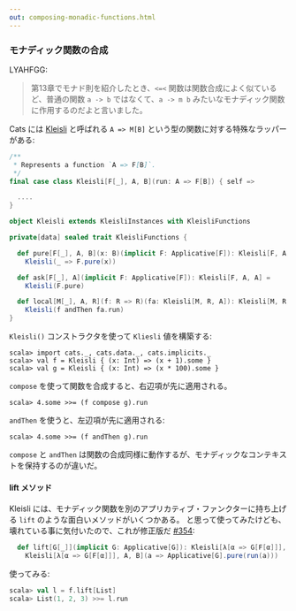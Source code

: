 ```yaml
---
out: composing-monadic-functions.html
---
```


  [KleisliSource]: $catsBaseUrl$/core/src/main/scala/cats/data/Kleisli.scala
  [354]: https://github.com/typelevel/cats/pull/354

### モナディック関数の合成

LYAHFGG:

> 第13章でモナド則を紹介したとき、`<=<` 関数は関数合成によく似ているど、普通の関数 `a -> b` ではなくて、`a -> m b` みたいなモナディック関数に作用するのだよと言いました。

Cats には [Kleisli][KleisliSource] と呼ばれる `A => M[B]` という型の関数に対する特殊なラッパーがある:

```scala
/**
 * Represents a function `A => F[B]`.
 */
final case class Kleisli[F[_], A, B](run: A => F[B]) { self =>

  ....
}

object Kleisli extends KleisliInstances with KleisliFunctions

private[data] sealed trait KleisliFunctions {

  def pure[F[_], A, B](x: B)(implicit F: Applicative[F]): Kleisli[F, A, B] =
    Kleisli(_ => F.pure(x))

  def ask[F[_], A](implicit F: Applicative[F]): Kleisli[F, A, A] =
    Kleisli(F.pure)

  def local[M[_], A, R](f: R => R)(fa: Kleisli[M, R, A]): Kleisli[M, R, A] =
    Kleisli(f andThen fa.run)
}
```

`Kleisli()` コンストラクタを使って `Kliesli` 値を構築する:

```console:new
scala> import cats._, cats.data._, cats.implicits._
scala> val f = Kleisli { (x: Int) => (x + 1).some }
scala> val g = Kleisli { (x: Int) => (x * 100).some }
```

`compose` を使って関数を合成すると、右辺項が先に適用される。

```console
scala> 4.some >>= (f compose g).run
```

`andThen` を使うと、左辺項が先に適用される:

```console
scala> 4.some >>= (f andThen g).run
```

`compose` と `andThen` は関数の合成同様に動作するが、モナディックなコンテキストを保持するのが違いだ。

#### lift メソッド

Kleisli には、モナディック関数を別のアプリカティブ・ファンクターに持ち上げる `lift` のような面白いメソッドがいくつかある。
と思って使ってみたけども、壊れている事に気付いたので、これが修正版だ [#354][354]:

```scala
  def lift[G[_]](implicit G: Applicative[G]): Kleisli[λ[α => G[F[α]]], A, B] =
    Kleisli[λ[α => G[F[α]]], A, B](a => Applicative[G].pure(run(a)))
```

使ってみる:

```scala
scala> val l = f.lift[List]
scala> List(1, 2, 3) >>= l.run
```
